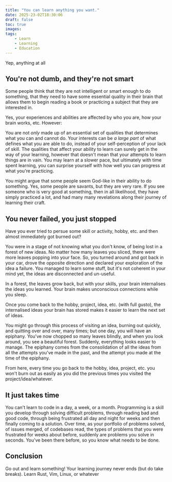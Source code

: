 ```yaml
---
title: "You can learn anything you want."
date: 2025-23-02T18:30:06
draft: false
toc: true
images:
tags:
    - Learn
    - Learning
    - Education
---
```


Yep, anything at all

## You're not dumb, and they're not smart

Some people think that they are not intelligent or smart enough to do something, that they need to have some essential quality in their brain
that allows them to begin reading a book or practicing a subject that they are interested in.

Yes, your experiences and abilities are affected by who you are, how your brain works, etc. However:

You are not *only* made up of an essential set of qualities that determines what you can and cannot do. 
Your interests can be *a large part* of what defines what you are able to do, instead of your self-perception of your lack of skill. The qualities that affect your 
ability to learn can surely get in the way of your learning, however that doesn't mean that your attempts to learn things are in vain. You may learn at a slower pace, 
but ultimately with time spent learning, you can surprise yourself with how well you can progress at what you're practicing.

You might argue that some people seem God-like in their ability to do something. Yes, some people are savants, but they are very rare. If you see someone 
who is very good at something, then in all likelihood, they have simply practiced a lot, and had many many revelations along their journey of learning their craft.

## You never failed, you just stopped

Have you ever tried to persue some skill or activity, hobby, etc. and then almost immediately got burned out?

You were in a stage of not knowing what you don't know, of being lost in a forest of new ideas. No matter how many leaves you sliced, there were more leaves popping 
into your face. So, you turned around and got back in your car, drove the opposite direction and declared your exploration of the idea a failure. You managed to learn 
some stuff, but it's not coherent in your mind yet, the ideas are disconnected and un-useful.

In a forest, the leaves grow back, but with your skills, your brain internalises the ideas you learned. Your brain makes unconscious connections while you sleep.

Once you come back to the hobby, project, idea, etc. (with full gusto), the internalised ideas your brain has stored makes it easier to learn the next set of ideas.

You might go through this process of visiting an idea, burning out quickly, and quitting over and over, many times; but one day, you will have an epiphany. You've now 
chopped so many leaves blindly, and when you look around, you see a beautiful forest. Suddenly, everything looks easier to manage. The epiphany comes from the consolidation 
of all the ideas from all the attempts you've made in the past, and the attempt you made at the time of the epiphany.

From here, every time you go back to the hobby, idea, project, etc. you won't burn out as easily as you did the previous times you visited the project/idea/whatever.

## It just takes time

You can't learn to code in a day, a week, or a month. Programming is a skill you develop through solving difficult problems, through reading bad and good code, through 
being frustrated all day and night for weeks and then finally coming to a solution. Over time, as your portfolio of problems solved, of issues merged, of codebases read, 
the types of problems that you were frustrated for weeks about before, suddenly are problems you solve in seconds. You've been there before, so you know what needs to be done.

## Conclusion

Go out and learn something! Your learning journey never ends (but do take breaks). Learn Rust, Vim, Linux, or whatever
